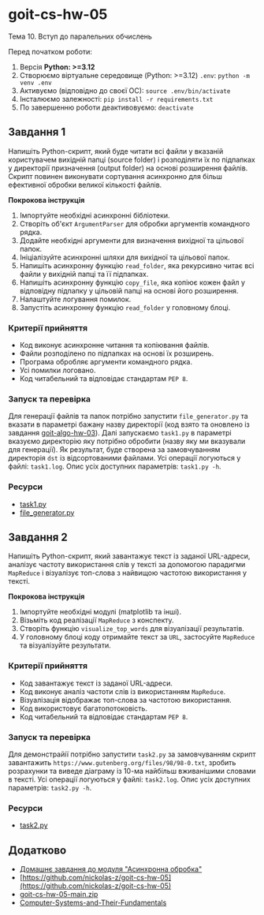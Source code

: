 # goit-cs-hw-05
Тема 10. Вступ до паралельних обчислень

Перед початком роботи:
1. Версія **Python: >=3.12**
2. Cтворюємо віртуальне середовище (Python: >=3.12) `.env`: `python -m venv .env`
3. Активуємо (відповідно до своєї ОС): `source .env/bin/activate`
4. Інсталюємо залежності: `pip install -r requirements.txt`
5. По завершенню роботи деактивовуємо: `deactivate`

## Завдання 1
Напишіть Python-скрипт, який буде читати всі файли у вказаній користувачем вихідній папці (source folder) і розподіляти їх по підпапках у директорії призначення (output folder) на основі розширення файлів. Скрипт повинен виконувати сортування асинхронно для більш ефективної обробки великої кількості файлів.

**Покрокова інструкція**
1. Імпортуйте необхідні асинхронні бібліотеки.
2. Створіть об'єкт `ArgumentParser` для обробки аргументів командного рядка.
3. Додайте необхідні аргументи для визначення вихідної та цільової папок.
4. Ініціалізуйте асинхронні шляхи для вихідної та цільової папок.
5. Напишіть асинхронну функцію `read_folder`, яка рекурсивно читає всі файли у вихідній папці та її підпапках.
5. Напишіть асинхронну функцію `copy_file`, яка копіює кожен файл у відповідну підпапку у цільовій папці на основі його розширення.
6. Налаштуйте логування помилок.
7. Запустіть асинхронну функцію `read_folder` у головному блоці.

### Критерії прийняття
- Код виконує асинхронне читання та копіювання файлів.
- Файли розподілено по підпапках на основі їх розширень.
- Програма обробляє аргументи командного рядка.
- Усі помилки логовано.
- Код читабельний та відповідає стандартам `PEP 8`.

### Запуск та перевірка
Для генерації файлів та папок потрібно запустити `file_generator.py` та вказати в параметрі бажану назву директорії (код взято та оновлено із завдання [goit-algo-hw-03](https://github.com/nickolas-z/goit-algo-hw-03/blob/main/file_generator.py)).
Далі запускаємо `task1.py` в параметрі вказуємо директорію яку потрібно обробити (назву яку ми вказували для генерації).
Як результат, буде створена за замовчуванням директорія `dst` із відсортованими файлами.
Усі операції логуються у файлі: `task1.log`.
Опис усіх доступних параметрів: `task1.py -h`.

### Ресурси
- [task1.py](./task1.py)
- [file_generator.py](./file_generator.py)

## Завдання 2
Напишіть Python-скрипт, який завантажує текст із заданої URL-адреси, аналізує частоту використання слів у тексті за допомогою парадигми `MapReduce` і візуалізує топ-слова з найвищою частотою використання у тексті.

**Покрокова інструкція**
1. Імпортуйте необхідні модулі (matplotlib та інші).
2. Візьміть код реалізації `MapReduce` з конспекту.
3. Створіть функцію `visualize_top_words` для візуалізації результатів.
4. У головному блоці коду отримайте текст за `URL`, застосуйте `MapReduce` та візуалізуйте результати.

### Критерії прийняття
- Код завантажує текст із заданої URL-адреси.
- Код виконує аналіз частоти слів із використанням `MapReduce`.
- Візуалізація відображає топ-слова за частотою використання.
- Код використовує багатопотоковість.
- Код читабельний та відповідає стандартам `PEP 8`.

### Запуск та перевірка
Для демонстрайії потрібно запустити `task2.py` за замовчуванням скрипт завантажить `https://www.gutenberg.org/files/98/98-0.txt`, зробить розрахунки та виведе діаграму із 10-ма найбільш вживанішими словами в тексті.
Усі операції логуються у файлі: `task2.log`.
Опис усіх доступних параметрів: `task2.py -h`.

### Ресурси
- [task2.py](./task2.py)

## Додатково
- [Домашнє завдання до модуля "Асинхронна обробка"](https://www.edu.goit.global/uk/learn/25315460/19336208/21189584/homework)
- [https://github.com/nickolas-z/goit-cs-hw-05](https://github.com/nickolas-z/goit-cs-hw-05)
- [goit-cs-hw-05-main.zip]()
- [Computer-Systems-and-Their-Fundamentals](https://github.com/nickolas-z/Computer-Systems-and-Their-Fundamentals)